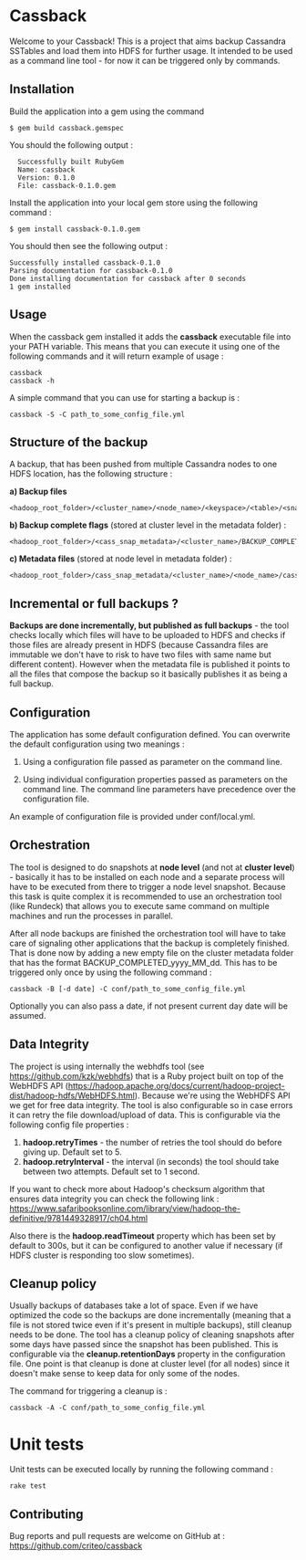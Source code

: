 # Cassback

Welcome to your Cassback!
This is a project that aims backup Cassandra SSTables and load them into HDFS for further usage.
It intended to be used as a command line tool - for now it can be triggered only by commands.

## Installation

Build the application into a gem using the command

    $ gem build cassback.gemspec

You should the following output :

      Successfully built RubyGem
      Name: cassback
      Version: 0.1.0
      File: cassback-0.1.0.gem


Install the application into your local gem store using the following command :

    $ gem install cassback-0.1.0.gem

You should then see the following output :

    Successfully installed cassback-0.1.0
    Parsing documentation for cassback-0.1.0
    Done installing documentation for cassback after 0 seconds
    1 gem installed

## Usage

When the cassback gem installed it adds the **cassback** executable file into your PATH variable.
This means that you can execute it using one of the following commands and it will return example of usage :

    cassback
    cassback -h

A simple command that you can use for starting a backup is :

    cassback -S -C path_to_some_config_file.yml

## Structure of the backup

A backup, that has been pushed from multiple Cassandra nodes to one HDFS location, has the following structure :

**a) Backup files**

    <hadoop_root_folder>/<cluster_name>/<node_name>/<keyspace>/<table>/<snapshot_path>/<backup_file>


**b) Backup complete flags** (stored at cluster level in the metadata folder) :

    <hadoop_root_folder>/<cass_snap_metadata>/<cluster_name>/BACKUP_COMPLETE_<date>


**c) Metadata files** (stored at node level in metadata folder) :

    <hadoop_root_folder>/cass_snap_metadata/<cluster_name>/<node_name>/cass_snap_<date>

## Incremental or full backups ?

**Backups are done incrementally, but published as full backups** - the tool checks locally which files will have to be uploaded to HDFS and checks
if those files are already present in HDFS (because Cassandra files are immutable we don't have to risk to have two files
with same name but different content). However when the metadata file is published it points to all the files that
compose the backup so it basically publishes it as being a full backup.

## Configuration

The application has some default configuration defined.
You can overwrite the default configuration using two meanings :

1. Using a configuration file passed as parameter on the command line.

2. Using individual configuration properties passed as parameters on the command line.
The command line parameters have precedence over the configuration file.

An example of configuration file is provided under conf/local.yml.

## Orchestration

The tool is designed to do snapshots at **node level** (and not at **cluster level**) - basically it has to be installed
on each node and a separate process will have to be executed from there to trigger a node level snapshot. Because this task is
quite complex it is recommended to use an orchestration tool (like Rundeck) that allows you to execute same command
on multiple machines and run the processes in parallel.

After all node backups are finished the orchestration tool will have to take care of signaling other applications that
the backup is completely finished. That is done now by adding a new empty file on the cluster metadata folder that has
the format BACKUP_COMPLETED_yyyy_MM_dd. This has to be triggered only once by using the following command :

    cassback -B [-d date] -C conf/path_to_some_config_file.yml

Optionally you can also pass a date, if not present current day date will be assumed.

## Data Integrity

The project is using internally the webhdfs tool (see https://github.com/kzk/webhdfs)  that is a Ruby project
built on top of the WebHDFS API (https://hadoop.apache.org/docs/current/hadoop-project-dist/hadoop-hdfs/WebHDFS.html).
Because we're using the WebHDFS API we get for free data integrity. The tool is also configurable so in case errors it
can retry the file download/upload of data. This is configurable via the following config file properties :

1. **hadoop.retryTimes** - the number of retries the tool should do before giving up. Default set to 5.
2. **hadoop.retryInterval** - the interval (in seconds) the tool should take between two attempts. Default set to 1 second.

If you want to check more about Hadoop's checksum algorithm that ensures data integrity you can check the
following link : https://www.safaribooksonline.com/library/view/hadoop-the-definitive/9781449328917/ch04.html

Also there is the **hadoop.readTimeout** property which has been set by default to 300s, but it can be configured to
another value if necessary (if HDFS cluster is responding too slow sometimes).

## Cleanup policy

Usually backups of databases take a lot of space. Even if we have optimized the code so the backups are done incrementally
(meaning that a file is not stored twice even if it's present in multiple backups), still cleanup needs to be done.
The tool has a cleanup policy of cleaning snapshots after some days have passed since the snapshot has been published.
This is configurable via the **cleanup.retentionDays** property in the configuration file. One point is that cleanup is
done at cluster level (for all nodes) since it doesn't make sense to keep data for only some of the nodes.

The command for triggering a cleanup is :

    cassback -A -C conf/path_to_some_config_file.yml

# Unit tests

Unit tests can be executed locally by running the following command :

    rake test

## Contributing

Bug reports and pull requests are welcome on GitHub at : https://github.com/criteo/cassback

